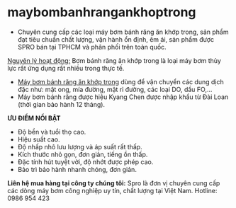 # maybombanhrangankhoptrong
- Chuyên cung cấp các loại máy bơm bánh răng ăn khớp trong, sản phẩm đạt tiêu chuẩn chất lượng, vận hành ổn định, êm ái, sản phẩm được SPRO bán tại TPHCM và phân phối trên toàn quốc.

<u>Nguyên lý hoạt động:</u>
Bơm bánh răng ăn khớp trong là loại máy bơm thủy lực rất ứng dụng rất nhiều trong thực tế.
- <a href="http://spro.vn/cau-tao-may-bom-banh-rang-an-khop-trong">Máy bơm bánh răng ăn khớp trong</a> dùng để vận chuyển các dung dịch đặc như: mật ong, mía đường, mật rỉ đường, các loại DO, dầu FO,...
- Máy bơm bánh răng được hiệu Kyang Chen được nhập khẩu từ Đài Loan (thời gian bảo hành 12 tháng).

<b>ƯU ĐIỂM NỔI BẬT</b>
- Độ bền và tuổi thọ cao.
- Hiệu suất cao.
- Độ nhấp nhô lưu lượng và áp suất rất thấp.
- Kích thước nhỏ gọn, đơn giản, tiếng ồn thấp.
- Đặc tính hút tuyệt vời, độ nhớt được phép cao.
- Bảo trì bảo hành nhanh chóng, đơn giản.

<b>Liên hệ mua hàng tại công ty chúng tôi:</b>
Spro là đơn vị chuyên cung cấp các dòng máy bơm công nghiệp uy tín, chất lượng tại Việt Nam.
Hotline: 0986 954 423
